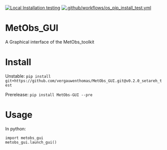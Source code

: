 [![Local Installation testing](https://github.com/vergauwenthomas/MetObs_GUI/actions/workflows/os_istall_test.yml/badge.svg)](https://github.com/vergauwenthomas/MetObs_GUI/actions/workflows/os_istall_test.yml)
[![.github/workflows/os_pip_install_test.yml](https://github.com/vergauwenthomas/MetObs_GUI/actions/workflows/os_pip_install_test.yml/badge.svg)](https://github.com/vergauwenthomas/MetObs_GUI/actions/workflows/os_pip_install_test.yml)


# MetObs_GUI
A Graphical interface of the MetObs_toolkit

# Install
Unstable: 
`pip install git+https://github.com/vergauwenthomas/MetObs_GUI.git@v0.2.0_setareh_test`

Prerelease:
`pip install MetObs-GUI --pre`

# Usage
In python:

```
import metobs_gui 
metobs_gui.launch_gui()
```
